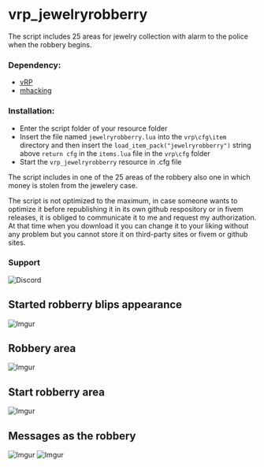 # vrp_jewelryrobberry

The script includes 25 areas for jewelry collection with alarm to the police when the robbery begins.

### Dependency:
- [vRP](https://github.com/DunkoUK/dunko_vrp)
- [mhacking](https://forum.cfx.re/t/release-simple-hacking-minigame/62095)

### Installation:
- Enter the script folder of your resource folder
- Insert the file named `jewelryrobberry.lua` into the `vrp\cfg\item` directory and then insert the `load_item_pack("jewelryrobberry")` string above `return cfg` in the `items.lua` file in the `vrp\cfg` folder
- Start the `vrp_jewelryrobberry` resource in .cfg file

The script includes in one of the 25 areas of the robbery also one in which money is stolen from the jewelery case.

The script is not optimized to the maximum, in case someone wants to optimize it before republishing it in its own github respository or in fivem releases, it is obliged to communicate it to me and request my authorization.
At that time when you download it you can change it to your liking without any problem but you cannot store it on third-party sites or fivem or github sites.

### Support
![Discord](https://b.thumbs.redditmedia.com/OIDktcKCqI8n4CnTj2SNZAQtXjBWxo9Qah6ku96YsME.png)

## Started robberry blips appearance
![Imgur](https://i.imgur.com/LwFXack.png)
## Robbery area
![Imgur](https://i.imgur.com/JQorfed.jpg)
## Start robberry area
![Imgur](https://i.imgur.com/pcIQG8R.png)
## Messages as the robbery
![Imgur](https://i.imgur.com/6HjsCJT.jpg) ![Imgur](https://i.imgur.com/VhcEuLE.jpg)
